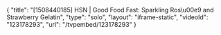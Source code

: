{
    "title": "[1508440185] HSN | Good Food Fast: Sparkling Ros\u00e9 and Strawberry Gelatin",
    "type": "solo",
    "layout": "iframe-static",
    "videoId": "123178293",
    "url": "\/tvpembed\/123178293"
}